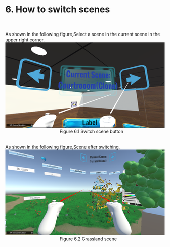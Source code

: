 # 6. How to switch scenes  <br><br>
As shown in the following figure,Select a scene in the current scene in the upper right corner.  
 ![图片21](png/图片21.png "图片21")  
&emsp;&emsp;&emsp;&emsp;&emsp;&emsp;&emsp;&emsp;&emsp;&emsp;&emsp;&emsp;
Figure 6.1 Switch scene button<br><br>  

  
As shown in the following figure,Scene after switching.  
 ![图片22](png/图片22.png "图片22")  
&emsp;&emsp;&emsp;&emsp;&emsp;&emsp;&emsp;&emsp;&emsp;&emsp;&emsp;&emsp;
Figure 6.2 Grassland scene  
